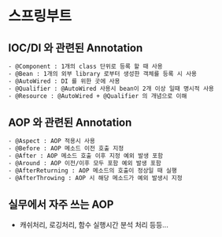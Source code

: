 # 스프링부트
## IOC/DI 와 관련된 Annotation
```sh
- @Component : 1개의 class 단위로 등록 할 때 사용
- @Bean : 1개의 외부 library 로부터 생성한 객체를 등록 시 사용
- @AutoWired : DI 를 위한 곳에 사용
- @Qualifier : @AutoWired 사용시 bean이 2개 이상 일때 명시적 사용
- @Resource : @AutoWired + @Qualifier 의 개념으로 이해
```

## AOP 와 관련된 Annotation
```sh
- @Aspect : AOP 적용시 사용
- @Before : AOP 메소드 이전 호출 지정
- @After : AOP 메소드 호출 이후 지정 예외 발생 포함
- @Around : AOP 이전/이후 모두 포함 예외 발생 포함
- @AfterReturning : AOP 메소드의 호출이 정상일 때 실행
- @AfterThrowing : AOP 시 해당 메소드가 예외 발생시 지정
```
## 실무에서 자주 쓰는 AOP
- 캐쉬처리, 로깅처리, 함수 실행시간 분석 처리 등등...
